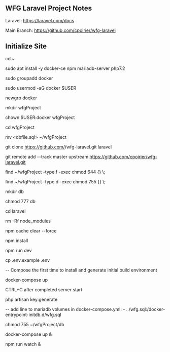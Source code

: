 ## WFG Laravel Project Notes

Laravel: https://laravel.com/docs

Main Branch: https://github.com/cpoirier/wfg-laravel


## Initialize Site

cd ~


sudo apt install -y docker-ce npm mariadb-server php7.2

sudo groupadd docker

sudo usermod -aG docker $USER

newgrp docker 


mkdir wfgProject

chown $USER:docker wfgProject

cd wfgProject

mv <dbfile.sql> ~/wfgProject

git clone https://github.com/<repo>/wfg-laravel.git laravel

git remote add --track master upstream https://github.com/cpoirier/wfg-laravel.git

find ~/wfgProject -type f -exec chmod 644 {} \\;

find ~/wfgProject -type d -exec chmod 755 {} \\;

mkdir db

chmod 777 db

cd laravel

rm -Rf node_modules

npm cache clear --force

npm install

npm run dev


cp .env.example .env


-- Compose the first time to install and generate initial build environment

docker-compose up

CTRL+C after completed server start

php artisan key:generate

-- add line to mariadb volumes in docker-compose.yml: - ../wfg.sql:/docker-entrypoint-initdb.d/wfg.sql

chmod 755 ~/wfgProject/db

docker-compose up &

npm run watch &
